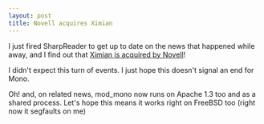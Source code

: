 ```yaml
---
layout: post
title: Novell acquires Ximian
---
```


I just fired SharpReader to get up to date on the news that happened while away, and I find out that <a href="http://www.ximian.com./about_us/press_center/press_releases/index.html?pr=novell">Ximian is acquired by Novell</a>!

I didn't expect this turn of events. I just hope this doesn't signal an end for Mono.

Oh! and, on related news, mod_mono now runs on Apache 1.3 too and as a shared process. Let's hope this means it works right on FreeBSD too (right now it segfaults on me)
